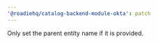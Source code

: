 ```yaml
---
'@roadiehq/catalog-backend-module-okta': patch
---
```


Only set the parent entity name if it is provided.

